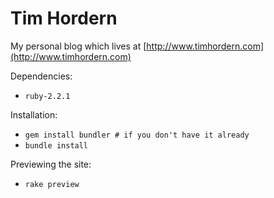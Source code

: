 Tim Hordern
===========

My personal blog which lives at [http://www.timhordern.com](http://www.timhordern.com)

Dependencies:

* `ruby-2.2.1`

Installation:

* `gem install bundler # if you don't have it already`
* `bundle install`

Previewing the site:

* `rake preview`
